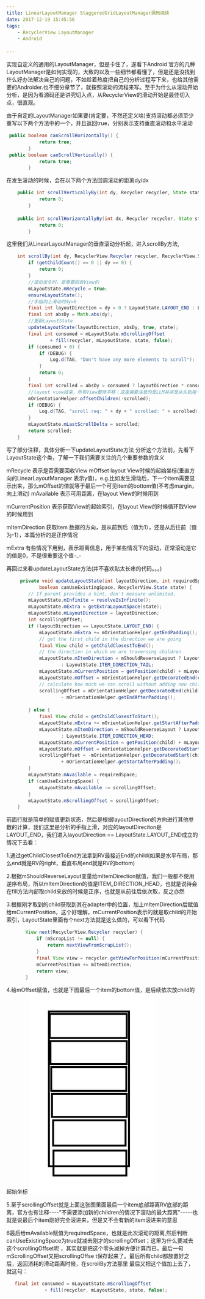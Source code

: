 ```yaml
---
title: LinearLayoutManager StaggeredGridLayoutManager源码阅读
date: 2017-12-19 15:45:56
tags: 
    - RecyclerView LayoutManager
    - Android

---
```



实现自定义的通用的LayoutManager，但是卡住了，遂看下Android 官方的几种LayoutManager是如何实现的，大致的以及一些细节都看懂了，但是还是没找到什么好办法解决自己的问题，不如趁着热度把自己的分析过程写下来，也给其他需要的Androider.也不细分章节了，就按照滚动的流程来写。至于为什么从滚动开始分析，是因为看源码还是讲究切入点，从RecyclerView的滑动开始是最佳切入点，很直观。

由于自定的LayoutManager如果要(肯定要，不然还定义啥)支持滚动都必须至少重写以下两个方法中的一个，并且返回true，分别表示支持垂直滚动和水平滚动
```java
 public boolean canScrollHorizontally() {
            return true;
        }
 public boolean canScrollVertically() {
            return true;
        }
```
在发生滚动的时候，会在以下两个方法回调滚动的距离dy/dx
```java
    public int scrollVerticallyBy(int dy, Recycler recycler, State state) {
            return 0;
        }

    public int scrollHorizontallyBy(int dx, Recycler recycler, State state) {
            return 0;
        }
```
这里我们从LinearLayoutManager的垂直滚动分析起，进入scrollBy方法,
```java
    int scrollBy(int dy, RecyclerView.Recycler recycler, RecyclerView.State state) {
        if (getChildCount() == 0 || dy == 0) {
            return 0;
        }
        //滚动发生时，是需要回收View的
        mLayoutState.mRecycle = true;
        ensureLayoutState();
        //手指向上滑动时dy>0
        final int layoutDirection = dy > 0 ? LayoutState.LAYOUT_END : LayoutState.LAYOUT_START;
        final int absDy = Math.abs(dy);
        //更新LayoutState
        updateLayoutState(layoutDirection, absDy, true, state);
        final int consumed = mLayoutState.mScrollingOffset
                + fill(recycler, mLayoutState, state, false);
        if (consumed < 0) {
            if (DEBUG) {
                Log.d(TAG, "Don't have any more elements to scroll");
            }
            return 0;
        }
        final int scrolled = absDy > consumed ? layoutDirection * consumed : dy;
        //layout view结束，所有View整体平移；这里需要注意的是LLM并非是从头到尾一个个layout view，而是先根据偏移把需要回收的view回收掉，会显示的view显示出来，最后进行整体的平移。想一想这样效率确实要高
        mOrientationHelper.offsetChildren(-scrolled);
        if (DEBUG) {
            Log.d(TAG, "scroll req: " + dy + " scrolled: " + scrolled);
        }
        mLayoutState.mLastScrollDelta = scrolled;
        return scrolled;
    }
```
写了部分注释，具体分析一下updateLayoutState方法
分析这个方法前，先看下LayoutState这个类，了解一下我们需要关注的几个重要参数的含义

mRecycle 表示是否需要回收View
mOffset   layout View时候的起始坐标(垂直方向的LinearLayoutManager 表示y值)，e.g.比如发生滑动后，下一个item需要显示出来，那么mOffset的值就等于最后一个可见item的bottom值(不考虑margin，向上滑动)
mAvailable 表示可用距离，在layout View的时候用到

mCurrentPosition  表示获取View的起始索引，在layout View的时候循环取View的时候用到

mItemDirection  获取item 数据的方向，是从前到后（值为1），还是从后往前（值为-1），本篇分析的是正序情况

mExtra 有些情况下用到，表示距离信息，用于某些情况下的滚动，正常滚动是它的值是0，不是很重要这个值-_-

再回过来看updateLayoutState方法(并不喜欢贴太长串的代码。。。)
```java
     private void updateLayoutState(int layoutDirection, int requiredSpace,
            boolean canUseExistingSpace, RecyclerView.State state) {
        // If parent provides a hint, don't measure unlimited.
        mLayoutState.mInfinite = resolveIsInfinite();
        mLayoutState.mExtra = getExtraLayoutSpace(state);
        mLayoutState.mLayoutDirection = layoutDirection;
        int scrollingOffset;
        if (layoutDirection == LayoutState.LAYOUT_END) {
            mLayoutState.mExtra += mOrientationHelper.getEndPadding();
            // get the first child in the direction we are going
            final View child = getChildClosestToEnd();
            // the direction in which we are traversing children
            mLayoutState.mItemDirection = mShouldReverseLayout ? LayoutState.ITEM_DIRECTION_HEAD
                    : LayoutState.ITEM_DIRECTION_TAIL;
            mLayoutState.mCurrentPosition = getPosition(child) + mLayoutState.mItemDirection;
            mLayoutState.mOffset = mOrientationHelper.getDecoratedEnd(child);
            // calculate how much we can scroll without adding new children (independent of layout)
            scrollingOffset = mOrientationHelper.getDecoratedEnd(child)
                    - mOrientationHelper.getEndAfterPadding();

        } else {
            final View child = getChildClosestToStart();
            mLayoutState.mExtra += mOrientationHelper.getStartAfterPadding();
            mLayoutState.mItemDirection = mShouldReverseLayout ? LayoutState.ITEM_DIRECTION_TAIL
                    : LayoutState.ITEM_DIRECTION_HEAD;
            mLayoutState.mCurrentPosition = getPosition(child) + mLayoutState.mItemDirection;
            mLayoutState.mOffset = mOrientationHelper.getDecoratedStart(child);
            scrollingOffset = -mOrientationHelper.getDecoratedStart(child)
                    + mOrientationHelper.getStartAfterPadding();
        }
        mLayoutState.mAvailable = requiredSpace;
        if (canUseExistingSpace) {
            mLayoutState.mAvailable -= scrollingOffset;
        }
        mLayoutState.mScrollingOffset = scrollingOffset;
    }
```
前面行就是简单的赋值更新状态，然后是根据layoutDirection的方向进行其他参数的计算，我们这里是分析的手指上滑，对应的layoutDireciton是LAYOUT_END，我们进入layoutDirection == LayoutState.LAYOUT_END成立的情况下去看：

 1.通过getChildClosestToEnd方法拿到RV最接近End的child(如果是水平布局，那么end就是RV的right，垂直布局end就是RV的bottom)

 2.根据mShouldReverseLayout变量给mItemDirection赋值，我们一般都不使用逆序布局，所以mItemDirection的值是ITEM_DIRECTION_HEAD，也就是说待会在fill方法内部取child来放的时候是正序，也就是从前往后依次取，反之亦然

 3.根据刚才取到的child获取到其在adapter中的位置，加上mItemDirection后赋值给mCurrentPosition，这个好理解，mCurrentPosition表示的就是取child的开始索引，LayoutState里面有个next方法就是这么做的，可以看下代码

 ```java
        View next(RecyclerView.Recycler recycler) {
            if (mScrapList != null) {
                return nextViewFromScrapList();
            }
            final View view = recycler.getViewForPosition(mCurrentPosition);
            mCurrentPosition += mItemDirection;
            return view;
        }
 ```
 4.给mOffset赋值，也就是下图最后一个item的bottom值，是后续依次放child的起始坐标
 ![](RV_LLM.png)

 5.至于scrollingOffset就是上面这张图里面最后一个item底部距离RV底部的距离，官方也有注释----"不需要添加新的children的情况下滚动的最大距离"-----也就是说最后个item刚好完全滚进来，但是又不会有新的item滚进来的意思

 6最后给mAvailable赋值为requiredSpace，也就是此次滚动的距离,然后判断canUseExistingSpace为true就减去刚才的scrollingOffset；这里为什么要减去这个scrollingOffset呢
  ，其实就是把这个零头减掉方便计算而已，最后一句mScrollingOffset又把scrollingOffse
  t保存起来了。最后所有child都放置好之后，返回消耗的滑动距离时候，在scrollBy方法那里
  最后又把这个值加上去了，就这句：

  ```java
     final int consumed = mLayoutState.mScrollingOffset
                + fill(recycler, mLayoutState, state, false);
  ```
